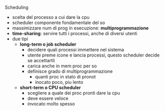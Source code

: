 Scheduling
- scelta del processo a cui dare la cpu
- scheduler componente fondamentale del so
- massimizzare num di prog in esecuzione: **multiprogrammazione**
- **time-sharing**: servire tutti i processi, anche di diversi utenti
- due tipi
	- **long-term o job scheduler**
		- decidere quali processi immettere nel sistema
		- utente preme icone e lancia processi, questo scheduler decide se accettartli
		- carica anche in mem proc per so
		- definisce grado di multiprogrammazione
			- quanti proc in stato di pronot
			- inocato poco, piu lento
	- **short-term o CPU scheduler**
		- scegliere a quale dei proc pronti dare la cpu
		- deve essere veloce
		- invocato molto spesso